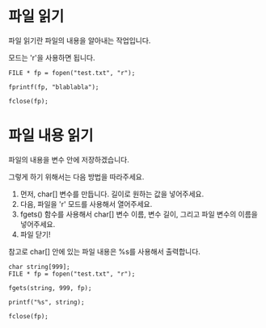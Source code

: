 # 파일 읽기
파일 읽기란 파일의 내용을 알아내는 작업입니다.

모드는 'r'을 사용하면 됩니다.

```
FILE * fp = fopen("test.txt", "r");

fprintf(fp, "blablabla");

fclose(fp);
```

# 파일 내용 읽기
파일의 내용을 변수 안에 저장하겠습니다.

그렇게 하기 위해서는 다음 방법을 따라주세요.

1. 먼저, char[] 변수를 만듭니다. 길이로 원하는 값을 넣어주세요.
2. 다음, 파일을 'r' 모드를 사용해서 열어주세요.
3. fgets() 함수를 사용해서 char[] 변수 이름, 변수 길이, 그리고 파일 변수의 이름을 넣어주세요.
4. 파일 닫기!

참고로 char[] 안에 있는 파일 내용은 %s를 사용해서 출력합니다.

```
char string[999];
FILE * fp = fopen("test.txt", "r");

fgets(string, 999, fp);

printf("%s", string);

fclose(fp);
```
